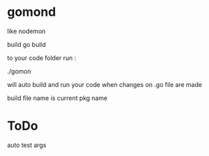 # gomond
like nodemon    

build 
 go build 

 to your code folder run :

  ./gomon

  will auto build and run your code when changes on .go file are made

  build file name is current pkg name 

  # ToDo

  auto test
  args 